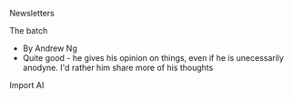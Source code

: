 



Newsletters

The batch

- By Andrew Ng
- Quite good - he gives his opinion on things, even if he is unecessarily anodyne. I'd rather him share more of his thoughts


Import AI




